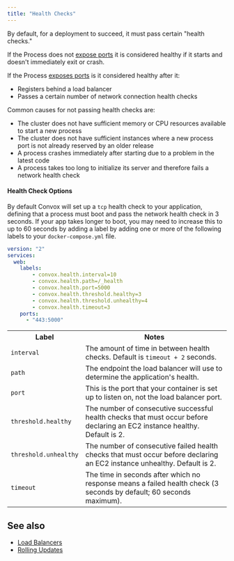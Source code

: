 ```yaml
---
title: "Health Checks"
---
```


By default, for a deployment to succeed, it must pass certain "health checks."

If the Process does not [expose ports](/gen1/port-mapping) it is considered healthy if it starts and doesn't immediately exit or crash.
  
If the Process [exposes ports](/gen1/port-mapping) is it considered healthy after it:
  
* Registers behind a load balancer
* Passes a certain number of network connection health checks

Common causes for not passing health checks are:

* The cluster does not have sufficient memory or CPU resources available to start a new process
* The cluster does not have sufficient instances where a new process port is not already reserved by an older release
* A process crashes immediately after starting due to a problem in the latest code
* A process takes too long to initialize its server and therefore fails a network health check


#### Health Check Options

By default Convox will set up a `tcp` health check to your application, defining that a process must boot and pass the network health check in 3 seconds. If your app takes longer to boot, you may need to increase this to up to 60 seconds by adding a label by adding one or more of the following labels to your `docker-compose.yml` file.

```yaml
version: "2"
services:
  web:
    labels:
        - convox.health.interval=10
        - convox.health.path=/_health
        - convox.health.port=5000
        - convox.health.threshold.healthy=3
        - convox.health.threshold.unhealthy=4
        - convox.health.timeout=3
    ports:
      - "443:5000"
```
<table>
  <tr>
    <th>Label</th>
    <th>Notes</th>
  </tr>
  <tr>
    <td><code>interval</code></td>
    <td>The amount of time in between health checks. Default is <code>timeout + 2</code> seconds.</td>
  </tr>
  <tr>
    <td><code>path</code></td>
    <td>The endpoint the load balancer will use to determine the application's health.</td>
  </tr>
  <tr>
    <td><code>port</code></td>
    <td>This is the port that your container is set up to listen on, not the load balancer port.</td>
  </tr>
  <tr>
    <td><code>threshold.healthy</code></td>
    <td>The number of consecutive successful health checks that must occur before declaring an EC2 instance healthy. Default is 2.</td>
  </tr>
  <tr>
    <td><code>threshold.unhealthy</code></td>
    <td>The number of consecutive failed health checks that must occur before declaring an EC2 instance unhealthy. Default is 2.</td>
  </tr>
  <tr>
    <td><code>timeout</code></td>
    <td>The time in seconds after which no response means a failed health check (3 seconds by default; 60 seconds maximum).</td>
  </tr>
</table>

## See also

* [Load Balancers](/gen1/load-balancers)
* [Rolling Updates](/gen1/rolling-updates)

